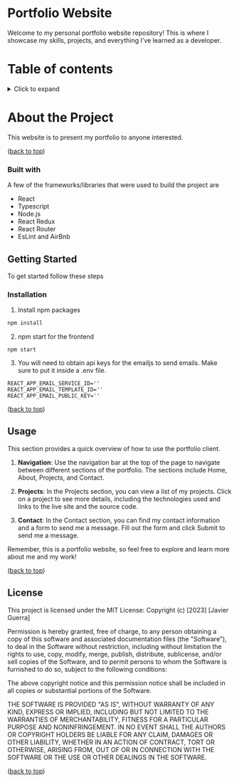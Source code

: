 # Portfolio Website
<a name="top"></a>

Welcome to my personal portfolio website repository! This is where I showcase my skills, projects, and everything I've learned as a developer.

# Table of contents
<details>
  <summary>Click to expand</summary>
  
  1. [About The Project](#about-the-project)
     - [Built With](#built-with)
     <!-- - [Wireframe](#wireframe) -->
  2. [Getting Started](#getting-started)
     - [Prerequisites](#prerequisites)
     - [Installation](#installation)
  3. [Usage](#usage)
  4. [License](#license)
</details>

# About the Project
<a name="about-the-project"></a>
This website is to present my portfolio to anyone interested.
<p align="left">(<a href="#top">back to top</a>)</p>

### Built with
<a name="built-with"></a>
A few of the frameworks/libraries that were used to build the project are
* React
* Typescript
* Node.js
* React Redux 
* React Router
* EsLint and AirBnb
<!-- ### wireframe
  ### Getting Started The App build out with simple wireframes using Figma.
<img width="328" alt="wire-frame-frontend" src=""> -->

## Getting Started
<a name="getting-started"></a>
To get started follow these steps

### Installation
<a name="installation"></a>

1. Install npm packages
  ```sh
  npm install
  ```
2. npm start for the frontend
```
npm start
```
3. You will need to obtain api keys for the emailjs to send emails. Make sure to put it inside a .env file.
```
REACT_APP_EMAIL_SERVICE_ID=''
REACT_APP_EMAIL_TEMPLATE_ID=''
REACT_APP_EMAIL_PUBLIC_KEY=''
```
<p align="left">(<a href="#top">back to top</a>)</p>

## Usage

This section provides a quick overview of how to use the portfolio client.

1. **Navigation**: Use the navigation bar at the top of the page to navigate between different sections of the portfolio. The sections include Home, About, Projects, and Contact.

2. **Projects**: In the Projects section, you can view a list of my projects. Click on a project to see more details, including the technologies used and links to the live site and the source code.

3. **Contact**: In the Contact section, you can find my contact information and a form to send me a message. Fill out the form and click Submit to send me a message.

Remember, this is a portfolio website, so feel free to explore and learn more about me and my work!

<p align="left">(<a href="#top">back to top</a>)</p>

## License

This project is licensed under the MIT License:
Copyright (c) [2023] [Javier Guerra]

Permission is hereby granted, free of charge, to any person obtaining a copy of this software and associated documentation files (the "Software"), to deal in the Software without restriction, including without limitation the rights to use, copy, modify, merge, publish, distribute, sublicense, and/or sell copies of the Software, and to permit persons to whom the Software is furnished to do so, subject to the following conditions:

The above copyright notice and this permission notice shall be included in all copies or substantial portions of the Software.

THE SOFTWARE IS PROVIDED "AS IS", WITHOUT WARRANTY OF ANY KIND, EXPRESS OR IMPLIED, INCLUDING BUT NOT LIMITED TO THE WARRANTIES OF MERCHANTABILITY, FITNESS FOR A PARTICULAR PURPOSE AND NONINFRINGEMENT. IN NO EVENT SHALL THE AUTHORS OR COPYRIGHT HOLDERS BE LIABLE FOR ANY CLAIM, DAMAGES OR OTHER LIABILITY, WHETHER IN AN ACTION OF CONTRACT, TORT OR OTHERWISE, ARISING FROM, OUT OF OR IN CONNECTION WITH THE SOFTWARE OR THE USE OR OTHER DEALINGS IN THE SOFTWARE.

<p align="left">(<a href="#top">back to top</a>)</p>

